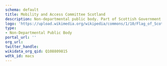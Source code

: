 ```yaml
---
schema: default
title: Mobility and Access Committee Scotland
description: Non-departmental public body. Part of Scottish Government
logo: 'https://upload.wikimedia.org/wikipedia/commons/1/10/Flag_of_Scotland.svg'
type:
- Non-Departmental Public Body
portal_url: ''
org_url: 
twitter_handle: 
wikidata_org_qid: Q108809815
wdtk_id: macs
---
```

